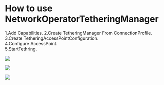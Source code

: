 # How to use NetworkOperatorTetheringManager

1.Add Capabilities.
2.Create TetheringManager From ConnectionProfile.  
3.Create TetheringAccessPointConfiguration.  
4.Configure AccessPoint.  
5.StartTethring.

![](http://studio-geek.com/wp-content/uploads/2016/11/1_before-e1479832671883.png)

![](http://studio-geek.com/wp-content/uploads/2016/11/2_do-e1479832657858.png)

![](http://studio-geek.com/wp-content/uploads/2016/11/3_after-e1479832687135.png)

